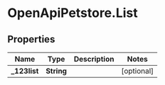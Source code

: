 # OpenApiPetstore.List

## Properties
Name | Type | Description | Notes
------------ | ------------- | ------------- | -------------
**_123list** | **String** |  | [optional] 


